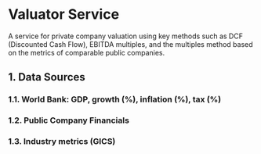 

# Valuator Service

A service for private company valuation using key methods
such as DCF (Discounted Cash Flow), EBITDA multiples, 
and the multiples method based on the 
metrics of comparable public companies.

## 1. Data Sources
### 1.1. World Bank: GDP, growth (%), inflation (%), tax (%)
### 1.2. Public Company Financials
### 1.3. Industry metrics (GICS)

